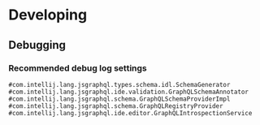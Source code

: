 # Developing

## Debugging
### Recommended debug log settings
```
#com.intellij.lang.jsgraphql.types.schema.idl.SchemaGenerator
#com.intellij.lang.jsgraphql.ide.validation.GraphQLSchemaAnnotator
#com.intellij.lang.jsgraphql.schema.GraphQLSchemaProviderImpl
#com.intellij.lang.jsgraphql.schema.GraphQLRegistryProvider
#com.intellij.lang.jsgraphql.ide.editor.GraphQLIntrospectionService
```
